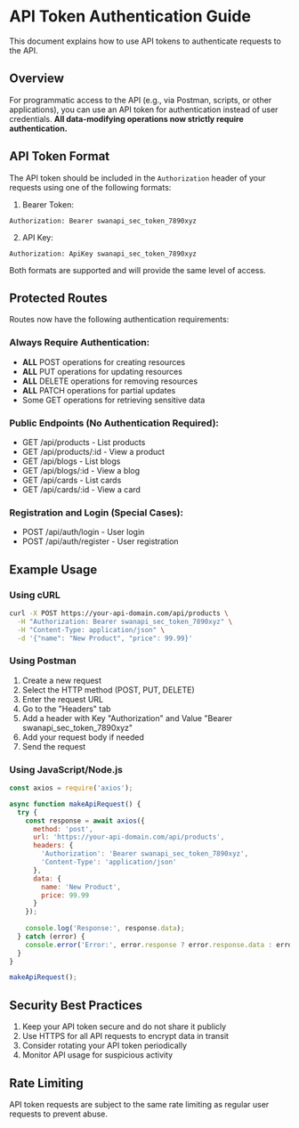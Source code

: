 # API Token Authentication Guide

This document explains how to use API tokens to authenticate requests to the API.

## Overview

For programmatic access to the API (e.g., via Postman, scripts, or other applications), you can use an API token for authentication instead of user credentials. **All data-modifying operations now strictly require authentication.**

## API Token Format

The API token should be included in the `Authorization` header of your requests using one of the following formats:

1. Bearer Token:
```
Authorization: Bearer swanapi_sec_token_7890xyz
```

2. API Key:
```
Authorization: ApiKey swanapi_sec_token_7890xyz
```

Both formats are supported and will provide the same level of access.

## Protected Routes

Routes now have the following authentication requirements:

### Always Require Authentication:
- **ALL** POST operations for creating resources 
- **ALL** PUT operations for updating resources
- **ALL** DELETE operations for removing resources
- **ALL** PATCH operations for partial updates
- Some GET operations for retrieving sensitive data

### Public Endpoints (No Authentication Required):
- GET /api/products - List products
- GET /api/products/:id - View a product
- GET /api/blogs - List blogs
- GET /api/blogs/:id - View a blog
- GET /api/cards - List cards
- GET /api/cards/:id - View a card

### Registration and Login (Special Cases):
- POST /api/auth/login - User login
- POST /api/auth/register - User registration

## Example Usage

### Using cURL

```bash
curl -X POST https://your-api-domain.com/api/products \
  -H "Authorization: Bearer swanapi_sec_token_7890xyz" \
  -H "Content-Type: application/json" \
  -d '{"name": "New Product", "price": 99.99}'
```

### Using Postman

1. Create a new request
2. Select the HTTP method (POST, PUT, DELETE)
3. Enter the request URL
4. Go to the "Headers" tab
5. Add a header with Key "Authorization" and Value "Bearer swanapi_sec_token_7890xyz"
6. Add your request body if needed
7. Send the request

### Using JavaScript/Node.js

```javascript
const axios = require('axios');

async function makeApiRequest() {
  try {
    const response = await axios({
      method: 'post',
      url: 'https://your-api-domain.com/api/products',
      headers: {
        'Authorization': 'Bearer swanapi_sec_token_7890xyz',
        'Content-Type': 'application/json'
      },
      data: {
        name: 'New Product',
        price: 99.99
      }
    });
    
    console.log('Response:', response.data);
  } catch (error) {
    console.error('Error:', error.response ? error.response.data : error.message);
  }
}

makeApiRequest();
```

## Security Best Practices

1. Keep your API token secure and do not share it publicly
2. Use HTTPS for all API requests to encrypt data in transit
3. Consider rotating your API token periodically
4. Monitor API usage for suspicious activity

## Rate Limiting

API token requests are subject to the same rate limiting as regular user requests to prevent abuse. 
